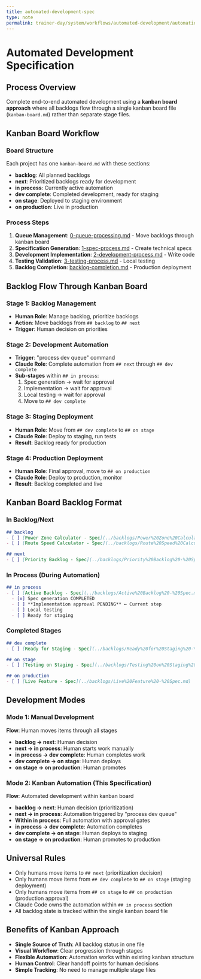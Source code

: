 ```yaml
---
title: automated-development-spec
type: note
permalink: trainer-day/system/workflows/automated-development/automation-spec
---
```


# Automated Development Specification

## Process Overview
Complete end-to-end automated development using a **kanban board approach** where all backlogs flow through a single kanban board file (`kanban-board.md`) rather than separate stage files.

## Kanban Board Workflow

### Board Structure
Each project has one `kanban-board.md` with these sections:
- **backlog**: All planned backlogs
- **next**: Prioritized backlogs ready for development  
- **in process**: Currently active automation
- **dev complete**: Completed development, ready for staging
- **on stage**: Deployed to staging environment
- **on production**: Live in production

### Process Steps
1. **Queue Management**: [0-queue-processing.md](0-queue-processing.md) - Move backlogs through kanban board
2. **Specification Generation**: [1-spec-process.md](1-spec-process.md) - Create technical specs
3. **Development Implementation**: [2-development-process.md](2-development-process.md) - Write code
4. **Testing Validation**: [3-testing-process.md](3-testing-process.md) - Local testing
5. **Backlog Completion**: [backlog-completion.md](backlog-completion.md) - Production deployment

## Backlog Flow Through Kanban Board

### Stage 1: Backlog Management
- **Human Role**: Manage backlog, prioritize backlogs
- **Action**: Move backlogs from `## backlog` to `## next`
- **Trigger**: Human decision on priorities

### Stage 2: Development Automation  
- **Trigger**: "process dev queue" command
- **Claude Role**: Complete automation from `## next` through `## dev complete`
- **Sub-stages** within `## in process`:
  1. Spec generation → wait for approval
  2. Implementation → wait for approval  
  3. Local testing → wait for approval
  4. Move to `## dev complete`

### Stage 3: Staging Deployment
- **Human Role**: Move from `## dev complete` to `## on stage`
- **Claude Role**: Deploy to staging, run tests
- **Result**: Backlog ready for production

### Stage 4: Production Deployment
- **Human Role**: Final approval, move to `## on production`
- **Claude Role**: Deploy to production, monitor
- **Result**: Backlog completed and live

## Kanban Board Backlog Format

### In Backlog/Next
```markdown
## backlog
- [ ] [Power Zone Calculator - Spec](../backlogs/Power%20Zone%20Calculator%20-%20Spec.md)
- [ ] [Route Speed Calculator - Spec](../backlogs/Route%20Speed%20Calculator%20-%20Spec.md)

## next  
- [ ] [Priority Backlog - Spec](../backlogs/Priority%20Backlog%20-%20Spec.md)
```

### In Process (During Automation)
```markdown
## in process
- [ ] [Active Backlog - Spec](../backlogs/Active%20Backlog%20-%20Spec.md)
  - [x] Spec generation COMPLETED
  - [ ] **Implementation approval PENDING** ← Current step
  - [ ] Local testing
  - [ ] Ready for staging
```

### Completed Stages
```markdown
## dev complete
- [ ] [Ready for Staging - Spec](../backlogs/Ready%20for%20Staging%20-%20Spec.md)

## on stage  
- [ ] [Testing on Staging - Spec](../backlogs/Testing%20on%20Staging%20-%20Spec.md)

## on production
- [ ] [Live Feature - Spec](../backlogs/Live%20Feature%20-%20Spec.md)
```

## Development Modes

### Mode 1: Manual Development
**Flow**: Human moves items through all stages
- **backlog → next**: Human decision
- **next → in process**: Human starts work manually
- **in process → dev complete**: Human completes work
- **dev complete → on stage**: Human deploys
- **on stage → on production**: Human promotes

### Mode 2: Kanban Automation (This Specification)
**Flow**: Automated development within kanban board
- **backlog → next**: Human decision (prioritization)
- **next → in process**: Automation triggered by "process dev queue"
- **Within in process**: Full automation with approval gates
- **in process → dev complete**: Automation completes
- **dev complete → on stage**: Human deploys to staging
- **on stage → on production**: Human promotes to production

## Universal Rules
- Only humans move items to `## next` (prioritization decision)
- Only humans move items from `## dev complete` to `## on stage` (staging deployment)
- Only humans move items from `## on stage` to `## on production` (production approval)
- Claude Code owns the automation within `## in process` section
- All backlog state is tracked within the single kanban board file

## Benefits of Kanban Approach
- **Single Source of Truth**: All backlog status in one file
- **Visual Workflow**: Clear progression through stages
- **Flexible Automation**: Automation works within existing kanban structure
- **Human Control**: Clear handoff points for human decisions
- **Simple Tracking**: No need to manage multiple stage files